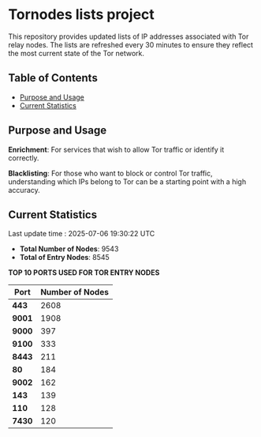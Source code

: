 # Tornodes lists project

This repository provides updated lists of IP addresses associated with Tor relay nodes. The lists are refreshed every 30 minutes to ensure they reflect the most current state of the Tor network.

## Table of Contents

- [Purpose and Usage](#purpose-and-usage)
- [Current Statistics](#current-statistics)


## Purpose and Usage

**Enrichment**: For services that wish to allow Tor traffic or identify it correctly.

**Blacklisting**: For those who want to block or control Tor traffic, understanding which IPs belong to Tor can be a starting point with a high accuracy.

## Current Statistics

Last update time : 2025-07-06 19:30:22 UTC

- **Total Number of Nodes**: 9543
- **Total of Entry Nodes**: 8545

**TOP 10 PORTS USED FOR TOR ENTRY NODES**

| **Port** | **Number of Nodes** |
|------|-----------------|
| **443**   | 2608  |
| **9001**   | 1908  |
| **9000**   | 397  |
| **9100**   | 333  |
| **8443**   | 211  |
| **80**   | 184  |
| **9002**   | 162  |
| **143**   | 139  |
| **110**   | 128  |
| **7430**   | 120  |


